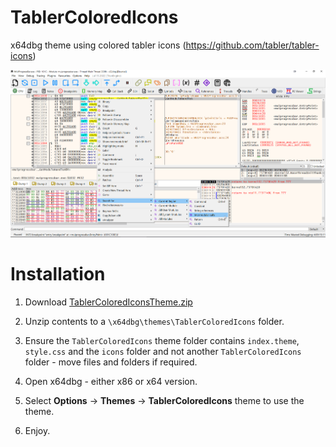 # TablerColoredIcons

x64dbg theme using colored tabler icons (https://github.com/tabler/tabler-icons)

![](./TablerColoredIconsTheme.png)



# Installation

1. Download [TablerColoredIconsTheme.zip](https://github.com/mrfearless/TablerColoredIcons/blob/main/TablerColoredIconsTheme.zip?raw=true)

2. Unzip contents to  a `\x64dbg\themes\TablerColoredIcons` folder.

3. Ensure the `TablerColoredIcons` theme folder contains `index.theme`, `style.css` and the `icons` folder and not another `TablerColoredIcons` folder - move files and folders if required.

4. Open x64dbg - either x86 or x64 version.

5. Select **Options** -> **Themes** -> **TablerColoredIcons** theme to use the theme.

6. Enjoy.

